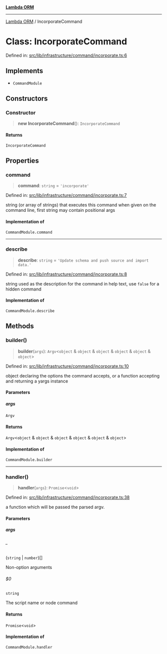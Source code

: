 [**Lambda ORM**](../README.md)

***

[Lambda ORM](../README.md) / IncorporateCommand

# Class: IncorporateCommand

Defined in: [src/lib/infrastructure/command/incorporate.ts:6](https://github.com/lambda-orm/lambdaorm-cli/blob/691de9d83e6a6eaee062e55c63d94349c5c73948/src/lib/infrastructure/command/incorporate.ts#L6)

## Implements

- `CommandModule`

## Constructors

### Constructor

> **new IncorporateCommand**(): `IncorporateCommand`

#### Returns

`IncorporateCommand`

## Properties

### command

> **command**: `string` = `'incorporate'`

Defined in: [src/lib/infrastructure/command/incorporate.ts:7](https://github.com/lambda-orm/lambdaorm-cli/blob/691de9d83e6a6eaee062e55c63d94349c5c73948/src/lib/infrastructure/command/incorporate.ts#L7)

string (or array of strings) that executes this command when given on the command line, first string may contain positional args

#### Implementation of

`CommandModule.command`

***

### describe

> **describe**: `string` = `'Update schema and push source and import data.'`

Defined in: [src/lib/infrastructure/command/incorporate.ts:8](https://github.com/lambda-orm/lambdaorm-cli/blob/691de9d83e6a6eaee062e55c63d94349c5c73948/src/lib/infrastructure/command/incorporate.ts#L8)

string used as the description for the command in help text, use `false` for a hidden command

#### Implementation of

`CommandModule.describe`

## Methods

### builder()

> **builder**(`args`): `Argv`\<`object` & `object` & `object` & `object` & `object` & `object`\>

Defined in: [src/lib/infrastructure/command/incorporate.ts:10](https://github.com/lambda-orm/lambdaorm-cli/blob/691de9d83e6a6eaee062e55c63d94349c5c73948/src/lib/infrastructure/command/incorporate.ts#L10)

object declaring the options the command accepts, or a function accepting and returning a yargs instance

#### Parameters

##### args

`Argv`

#### Returns

`Argv`\<`object` & `object` & `object` & `object` & `object` & `object`\>

#### Implementation of

`CommandModule.builder`

***

### handler()

> **handler**(`args`): `Promise`\<`void`\>

Defined in: [src/lib/infrastructure/command/incorporate.ts:38](https://github.com/lambda-orm/lambdaorm-cli/blob/691de9d83e6a6eaee062e55c63d94349c5c73948/src/lib/infrastructure/command/incorporate.ts#L38)

a function which will be passed the parsed argv.

#### Parameters

##### args

###### _

(`string` \| `number`)[]

Non-option arguments

###### $0

`string`

The script name or node command

#### Returns

`Promise`\<`void`\>

#### Implementation of

`CommandModule.handler`
